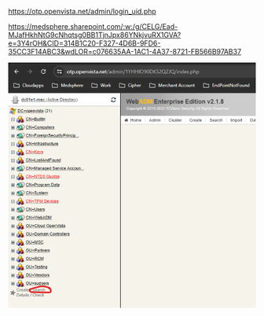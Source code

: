https://otp.openvista.net/admin/login_uid.php

https://medsphere.sharepoint.com/:w:/g/CELG/Ead-MJafHkhNtG9cNhqtsg0BB1TjnJpx86YNkjvuRX1GVA?e=3Y4rOH&CID=314B1C20-F327-4D6B-9FD6-35CC3F14ABC3&wdLOR=c076635AA-1AC1-4A37-8721-FB566B97AB37

![image.png](/.attachments/image-fa0e13b9-bc26-477b-92b7-b8750a497062.png)